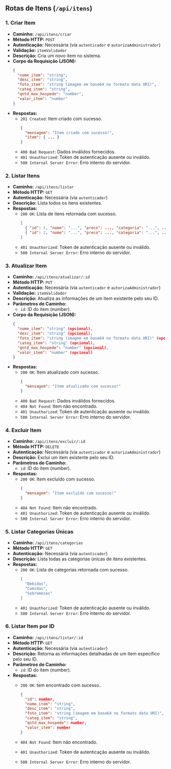 ## Rotas de Itens (`/api/itens`)

### 1. Criar Item
- **Caminho:** `/api/itens/criar`
- **Método HTTP:** `POST`
- **Autenticação:** Necessária (via `autenticador` e `autorizaAdministrador`)
- **Validação:** `itemValidador`
- **Descrição:** Cria um novo item no sistema.
- **Corpo da Requisição (JSON):**
  ```json
  {
    "nome_item": "string",
    "desc_item": "string",
    "foto_item": "string (imagem em base64 no formato data URI)",
    "categ_item": "string",
    "qntd_max_hospede": "number",
    "valor_item": "number"
  }
  ```
- **Respostas:**
  - `201 Created`: Item criado com sucesso.
    ```json
    {
      "mensagem": "Item criado com sucesso!",
      "item": { ... }
    }
    ```
  - `400 Bad Request`: Dados inválidos fornecidos.
  - `401 Unauthorized`: Token de autenticação ausente ou inválido.
  - `500 Internal Server Error`: Erro interno do servidor.

### 2. Listar Itens
- **Caminho:** `/api/itens/listar`
- **Método HTTP:** `GET`
- **Autenticação:** Necessária (via `autenticador`)
- **Descrição:** Lista todos os itens existentes.
- **Respostas:**
  - `200 OK`: Lista de itens retornada com sucesso.
    ```json
    [
      { "id": 1, "nome": "...", "preco": ..., "categoria": "...", ... },
      { "id": 2, "nome": "...", "preco": ..., "categoria": "...", ... }
    ]
    ```
  - `401 Unauthorized`: Token de autenticação ausente ou inválido.
  - `500 Internal Server Error`: Erro interno do servidor.

### 3. Atualizar Item
- **Caminho:** `/api/itens/atualizar/:id`
- **Método HTTP:** `PUT`
- **Autenticação:** Necessária (via `autenticador` e `autorizaAdministrador`)
- **Validação:** `itemValidador`
- **Descrição:** Atualiza as informações de um item existente pelo seu ID.
- **Parâmetros de Caminho:**
  - `id`: ID do item (number).
- **Corpo da Requisição (JSON):**
  ```json
  {
    "nome_item": "string" (opcional),
    "desc_item": "string" (opcional),
    "foto_item": "string (imagem em base64 no formato data URI)" (opcional),
    "categ_item": "string" (opcional),
    "qntd_max_hospede": "number" (opcional),
    "valor_item": "number" (opcional)
  }
  ```
- **Respostas:**
  - `200 OK`: Item atualizado com sucesso.
    ```json
    {
      "mensagem": "Item atualizado com sucesso!"
    }
    ```
  - `400 Bad Request`: Dados inválidos fornecidos.
  - `404 Not Found`: Item não encontrado.
  - `401 Unauthorized`: Token de autenticação ausente ou inválido.
  - `500 Internal Server Error`: Erro interno do servidor.

### 4. Excluir Item
- **Caminho:** `/api/itens/excluir/:id`
- **Método HTTP:** `DELETE`
- **Autenticação:** Necessária (via `autenticador` e `autorizaAdministrador`)
- **Descrição:** Exclui um item existente pelo seu ID.
- **Parâmetros de Caminho:**
  - `id`: ID do item (number).
- **Respostas:**
  - `200 OK`: Item excluído com sucesso.
    ```json
    {
      "mensagem": "Item excluído com sucesso!"
    }
    ```
  - `404 Not Found`: Item não encontrado.
  - `401 Unauthorized`: Token de autenticação ausente ou inválido.
  - `500 Internal Server Error`: Erro interno do servidor.

### 5. Listar Categorias Únicas
- **Caminho:** `/api/itens/categorias`
- **Método HTTP:** `GET`
- **Autenticação:** Necessária (via `autenticador`)
- **Descrição:** Lista todas as categorias únicas de itens existentes.
- **Respostas:**
  - `200 OK`: Lista de categorias retornada com sucesso.
    ```json
    [
      "Bebidas",
      "Comidas",
      "Sobremesas"
    ]
    ```
  - `401 Unauthorized`: Token de autenticação ausente ou inválido.
  - `500 Internal Server Error`: Erro interno do servidor.

### 6. Listar Item por ID

- **Caminho:** `/api/itens/listar/:id`
- **Método HTTP:** `GET`
- **Autenticação:** Necessária (via `autenticador`)
- **Descrição:** Retorna as informações detalhadas de um item específico pelo seu ID.
- **Parâmetros de Caminho:**
  - `id`: ID do item (number).
- **Respostas:**
  - `200 OK`: tem encontrado com sucesso..
    ```json
    {
      "id": number,
      "nome_item": "string",
      "desc_item": "string",
      "foto_item": "string (imagem em base64 no formato data URI)",
      "categ_item": "string",
      "qntd_max_hospede": number,
      "valor_item": number
    }
    ```

  - `404 Not Found`: Item não encontrado.
  - `401 Unauthorized`: Token de autenticação ausente ou inválido.
  - `500 Internal Server Error`: Erro interno do servidor.
